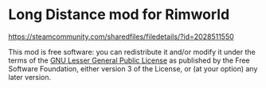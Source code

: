 # Long Distance mod for Rimworld

https://steamcommunity.com/sharedfiles/filedetails/?id=2028511550

This mod is free software: you can redistribute it and/or modify it under the terms of the [GNU Lesser General Public License](http://www.gnu.org/licenses/lgpl-3.0.en.html) as published by the Free Software Foundation, either version 3 of the License, or (at your option) any later version.
